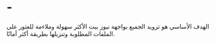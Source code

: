 # -
الهدف الأساسي هو تزويد الجميع بواجهة نيوز بيت الأكثر سهولة وملاءمة للعثور على الملفات المطلوبة وتنزيلها بطريقة أكثر أمانًا.
